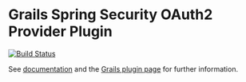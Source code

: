 Grails Spring Security OAuth2 Provider Plugin
=============================================
[![Build Status](https://travis-ci.org/grails-plugins/grails-spring-security-oauth2-provider.svg?branch=master)](https://travis-ci.org/grails-plugins/grails-spring-security-oauth2-provider)

See [documentation](http://grails-plugins.github.io/grails-spring-security-oauth2-provider/) and the
[Grails plugin page](http://plugins.grails.org/plugin/grails-plugins/spring-security-oauth2-provider) for further information.
